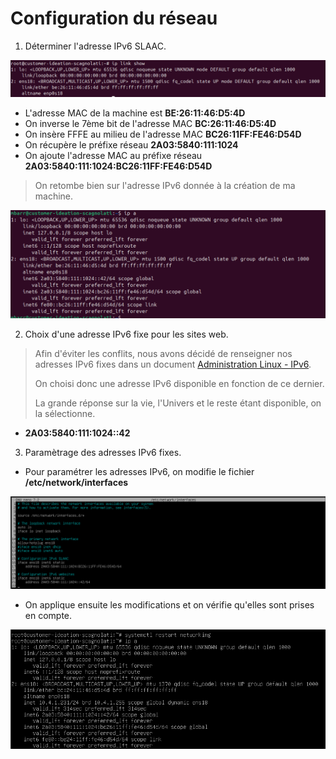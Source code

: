 # Configuration du réseau

1. Déterminer l'adresse IPv6 SLAAC.

![Déterminer l'adresse IPv6 SLAAC](../Images/ConfigurationReseau/ConfigurationReseau1.png)

- L'adresse MAC de la machine est **BE:26:11:46:D5:4D**
- On inverse le 7ème bit de l'adresse MAC **BC:26:11:46:D5:4D**
- On insère FFFE au milieu de l'adresse MAC **BC26:11FF:FE46:D54D**
- On récupère le préfixe réseau **2A03:5840:111:1024**
- On ajoute l'adresse MAC au préfixe réseau **2A03:5840:111:1024:BC26:11FF:FE46:D54D**

> On retombe bien sur l'adresse IPv6 donnée à la création de ma machine.

![Déterminer l'adresse IPv6 SLAAC](../Images/ConfigurationReseau/ConfigurationReseau2.png)

2. Choix d'une adresse IPv6 fixe pour les sites web.

> Afin d'éviter les conflits, nous avons décidé de renseigner nos adresses IPv6 fixes dans un document [Administration Linux - IPv6](https://docs.google.com/spreadsheets/d/1V8o3TDtap5S8ppwWNqIwPzmyeoWmFgG2QRDR0904q9Y/edit#gid=0).
>
> On choisi donc une adresse IPv6 disponible en fonction de ce dernier.
>
> La grande réponse sur la vie, l'Univers et le reste étant disponible, on la sélectionne.

- **2A03:5840:111:1024::42**

3. Paramètrage des adresses IPv6 fixes.

- Pour paramétrer les adresses IPv6, on modifie le fichier **/etc/network/interfaces**

![Paramétrer les IPv6 fixes](../Images/ConfigurationReseau/ConfigurationReseau3.png)

- On applique ensuite les modifications et on vérifie qu'elles sont prises en compte.

![Paramétrer les IPv6 fixes](../Images/ConfigurationReseau/ConfigurationReseau4.png)